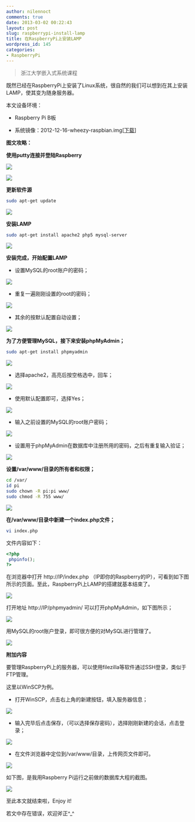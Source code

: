 ```yaml
---
author: nilennoct
comments: true
date: 2013-03-02 00:22:43
layout: post
slug: raspberrypi-install-lamp
title: 在RaspberryPi上安装LAMP
wordpress_id: 145
categories:
- RaspberryPi
---
```


> 浙江大学嵌入式系统课程

既然已经在RaspberryPi上安装了Linux系统，很自然的我们可以想到在其上安装LAMP，使其变为随身服务器。

本文设备环境：

- Raspberry Pi B板

- 系统镜像：2012-12-16-wheezy-raspbian.img[[下载](http://pan.baidu.com/share/link?shareid=318970&uk=3842409107)]

**图文攻略：**

**使用putty连接并登陆Raspberry**

![](http://img.nilennoct.com/wp-content/uploads/2013/03/Unnamed-QQ-Screenshot20130301214608.png)

![](http://img.nilennoct.com/wp-content/uploads/2013/03/Unnamed-QQ-Screenshot20130301214644.png)
<!-- more -->

**更新软件源**

``` bash
sudo apt-get update
```

![](http://img.nilennoct.com/wp-content/uploads/2013/03/Unnamed-QQ-Screenshot20130301215805.png)

**安装LAMP**

``` bash
sudo apt-get install apache2 php5 mysql-server
```

![](http://img.nilennoct.com/wp-content/uploads/2013/03/Unnamed-QQ-Screenshot20130301220037.png)

**安装完成，开始配置LAMP**

- 设置MySQL的root账户的密码；

![](http://img.nilennoct.com/wp-content/uploads/2013/03/Unnamed-QQ-Screenshot20130301220725.png)

- 重复一遍刚刚设置的root的密码；

![](http://img.nilennoct.com/wp-content/uploads/2013/03/Unnamed-QQ-Screenshot20130301220736.png)

- 其余的按默认配置自动设置；

![](http://img.nilennoct.com/wp-content/uploads/2013/03/Unnamed-QQ-Screenshot20130301221327.png)

**为了方便管理MySQL，接下来安装phpMyAdmin；**

``` bash
sudo apt-get install phpmyadmin
```

![](http://img.nilennoct.com/wp-content/uploads/2013/03/Unnamed-QQ-Screenshot20130301221522.png)

- 选择apache2，高亮后按空格选中，回车；

![](http://img.nilennoct.com/wp-content/uploads/2013/03/Unnamed-QQ-Screenshot20130301221641.png)

- 使用默认配置即可，选择Yes；

![](http://img.nilennoct.com/wp-content/uploads/2013/03/Unnamed-QQ-Screenshot20130301221936.png)

- 输入之前设置的MySQL的root账户密码；

![](http://img.nilennoct.com/wp-content/uploads/2013/03/Unnamed-QQ-Screenshot20130301221955.png)

- 设置用于phpMyAdmin在数据库中注册所用的密码，之后有重复输入验证；

![](http://img.nilennoct.com/wp-content/uploads/2013/03/Unnamed-QQ-Screenshot20130301222013.png)

**设置/var/www/目录的所有者和权限；**

``` bash
cd /var/
id pi
sudo chown -R pi:pi www/
sudo chmod -R 755 www/
```

![](http://img.nilennoct.com/wp-content/uploads/2013/03/Unnamed-QQ-Screenshot20130301223345.png)

**在/var/www/目录中新建一个index.php文件；**

``` bash
vi index.php
```

文件内容如下：

``` php
<?php
 phpinfo();
?>
```

在浏览器中打开 http://IP/index.php （IP即你的Raspberry的IP），可看到如下图所示的页面。至此，RaspberryPi上LAMP的搭建就基本结束了。

![](http://img.nilennoct.com/wp-content/uploads/2013/03/Unnamed-QQ-Screenshot20130301224143.png)

打开地址 http://IP/phpmyadmin/ 可以打开phpMyAdmin，如下图所示；

![](http://img.nilennoct.com/wp-content/uploads/2013/03/Unnamed-QQ-Screenshot20130301222509.png)

用MySQL的root账户登录，即可很方便的对MySQL进行管理了。

![](http://img.nilennoct.com/wp-content/uploads/2013/03/Unnamed-QQ-Screenshot20130301222539.png)

**附加内容**

要管理RaspberryPi上的服务器，可以使用filezilla等软件通过SSH登录，类似于FTP管理。

这里以WinSCP为例。

- 打开WinSCP，点击右上角的新建按钮，填入服务器信息；

![](http://img.nilennoct.com/wp-content/uploads/2013/03/Unnamed-QQ-Screenshot20130301234118.png)

- 输入完毕后点击保存，（可以选择保存密码），选择刚刚新建的会话，点击登录；

![](http://img.nilennoct.com/wp-content/uploads/2013/03/Unnamed-QQ-Screenshot20130301222639.png)

- 在文件浏览器中定位到/var/www/目录，上传网页文件即可。

![](http://img.nilennoct.com/wp-content/uploads/2013/03/Unnamed-QQ-Screenshot20130301222723.png)

如下图，是我用Raspberry Pi运行之前做的数据库大程的截图。

![](http://img.nilennoct.com/wp-content/uploads/2013/03/Unnamed-QQ-Screenshot20130301224540.png)

至此本文就结束啦，Enjoy it!

若文中存在错误，欢迎斧正^_^
